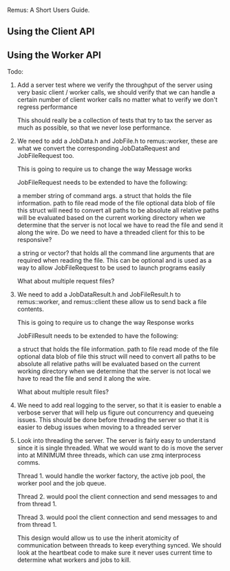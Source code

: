 Remus: A Short Users Guide.


## Using the Client API ##


## Using the Worker API ##

Todo:

1. Add a server test where we verify the throughput of the server
   using very basic client / worker calls, we should verify that we can
   handle a certain number of client worker calls no matter what to
   verify we don't regress performance

   This should really be a collection of tests that try to tax the server
   as much as possible, so that we never lose performance.

2. We need to add a JobData.h and JobFile.h to remus::worker, these
   are what we convert the corresponding JobDataRequest and JobFileRequest
   too.

   This is going to require us to change the way Message works

   JobFileRequest needs to be extended to have the following:

   a member string of command args.
   a struct that holds the file information.
      path to file
      read mode of the file
      optional data blob of file
    this struct will need to convert all paths to be absolute
    all relative paths will be evaluated based on the current working directory
    when we determine that the server is not local we have to read the file
    and send it along the wire.
    Do we need to have a threaded client for this to be responsive?

   a string or vector? that holds all the command line arguments that are required
   when reading the file. This can be optional and is used as a way to allow
   JobFileRequest to be used to launch programs easily

   What about multiple request files?


2. We need to add a JobDataResult.h and JobFileResult.h to remus::worker, and
   remus::client these allow us to send back a file contents.

   This is going to require us to change the way Response works

   JobFilResult needs to be extended to have the following:

   a struct that holds the file information.
      path to file
      read mode of the file
      optional data blob of file
    this struct will need to convert all paths to be absolute
    all relative paths will be evaluated based on the current working directory
    when we determine that the server is not local we have to read the file
    and send it along the wire.

    What about multiple result files?


3. We need to add real logging to  the server, so that it is easier to enable a
   verbose server that will help us figure out concurrency and queueing issues.
   This should be done before threading the server so that it is easier to debug
   issues when moving to a threaded server


4. Look into threading the server. The server is fairly easy to understand
   since it is single threaded. What we would want to do is move the server
   into at MINIMUM three threads, which can use zmq interprocess comms.

   Thread 1. would handle the worker factory, the active job pool,
             the worker pool and the job queue.

   Thread 2. would pool the client connection and send messages to and
             from thread 1.

   Thread 3. would pool the client connection and send messages to and
             from thread 1.

   This design would allow us to use the inherit atomicity of communication
   between threads to keep everything synced. We should look at the heartbeat
   code to make sure it never uses current time to determine what workers and
   jobs to kill.
